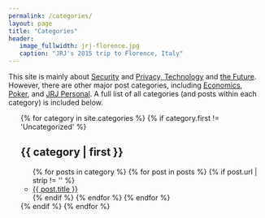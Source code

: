 ```yaml
---
permalink: /categories/
layout: page
title: "Categories"
header:
   image_fullwidth: jrj-florence.jpg
   caption: "JRJ's 2015 trip to Florence, Italy"
---
```


This site is mainly about <a href="#Security">Security</a> and <a href="#Privacy">Privacy, <a href="#Technology">Technology</a> and <a href="#Futurism">the Future</a>. However, there are other major post categories, including <a href="#Economics">Economics</a>, <a href="#Poker">Poker</a>, and <a href="#JRJ Personal">JRJ Personal</a>. A full list of all categories (and posts within each category) is included below.

<ul>
{% for category in site.categories %}
  {% if category.first != 'Uncategorized' %}
  <a name="{{ category | first }}">
  <li style="list-style: none;"><h2>{{ category | first }}</h2>
  </a>
    <ul>
    {% for posts in category %}
      {% for post in posts %}
        {% if post.url | strip != '' %}
          <li><a href="{{ post.url }}"> {{ post.title }} </a></li>
        {% endif %}
      {% endfor %}
    {% endfor %}
    </ul>
  </li>
  {% endif %}
{% endfor %}
</ul>